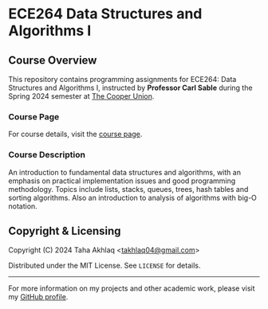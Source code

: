 # ECE264 Data Structures and Algorithms I

## Course Overview
This repository contains programming assignments for ECE264: Data Structures and Algorithms I, instructed by **Professor Carl Sable** during the Spring 2024 semester at [The Cooper Union](http://www.cooper.edu).

### Course Page
For course details, visit the [course page](http://faculty.cooper.edu/sable2/courses/spring2024/ece264/).

### Course Description
An introduction to fundamental data structures and algorithms, with an emphasis on practical implementation issues and good programming methodology. Topics include lists, stacks, queues, trees, hash tables and sorting algorithms. Also an introduction to analysis of algorithms with big-O notation.

## Copyright & Licensing
Copyright (C) 2024 Taha Akhlaq <[takhlaq04@gmail.com](mailto:takhlaq04@gmail.com)>

Distributed under the MIT License. See `LICENSE` for details.

---

For more information on my projects and other academic work, please visit my [GitHub profile](https://github.com/TahaAkhlaq).